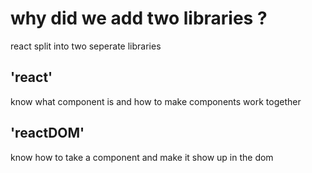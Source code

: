 # why did we add two libraries ?

react split into two seperate libraries

## 'react'

know what component is and how to make components work together

## 'reactDOM'

know how to take a component and make it show up in the dom
